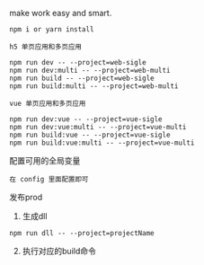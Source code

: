 make work easy and smart.



```
npm i or yarn install
```

```
h5 单页应用和多页应用

npm run dev -- --project=web-sigle
npm run dev:multi -- --project=web-multi
npm run build -- --project=web-sigle
npm run build:multi -- --project=web-multi
```


```
vue 单页应用和多页应用

npm run dev:vue -- --project=vue-sigle
npm run dev:vue:multi -- --project=vue-multi
npm run build:vue -- --project=vue-sigle
npm run build:vue:multi -- --project=vue-multi
```


配置可用的全局变量

```
在 config 里面配置即可
```


发布prod

1. 生成dll

```
npm run dll -- --project=projectName

```
2. 执行对应的build命令
